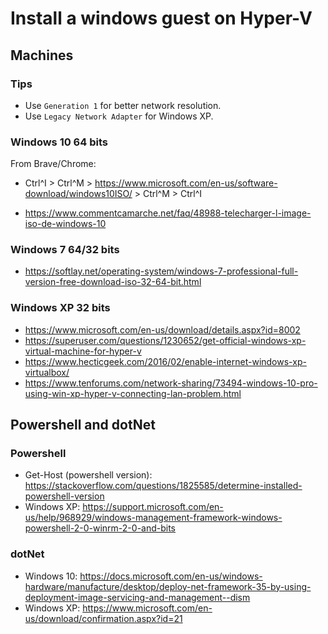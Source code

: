 # Install a windows guest on Hyper-V

## Machines

### Tips

- Use `Generation 1` for better network resolution.
- Use `Legacy Network Adapter` for Windows XP.

### Windows 10 64 bits

From Brave/Chrome:
- Ctrl^I > Ctrl^M > https://www.microsoft.com/en-us/software-download/windows10ISO/ > Ctrl^M > Ctrl^I

- https://www.commentcamarche.net/faq/48988-telecharger-l-image-iso-de-windows-10

### Windows 7 64/32 bits

- https://softlay.net/operating-system/windows-7-professional-full-version-free-download-iso-32-64-bit.html

### Windows XP 32 bits

- https://www.microsoft.com/en-us/download/details.aspx?id=8002
- https://superuser.com/questions/1230652/get-official-windows-xp-virtual-machine-for-hyper-v
- https://www.hecticgeek.com/2016/02/enable-internet-windows-xp-virtualbox/
- https://www.tenforums.com/network-sharing/73494-windows-10-pro-using-win-xp-hyper-v-connecting-lan-problem.html

## Powershell and dotNet

### Powershell

- Get-Host (powershell version): https://stackoverflow.com/questions/1825585/determine-installed-powershell-version
- Windows XP: https://support.microsoft.com/en-us/help/968929/windows-management-framework-windows-powershell-2-0-winrm-2-0-and-bits

### dotNet

- Windows 10: https://docs.microsoft.com/en-us/windows-hardware/manufacture/desktop/deploy-net-framework-35-by-using-deployment-image-servicing-and-management--dism
- Windows XP: https://www.microsoft.com/en-us/download/confirmation.aspx?id=21

